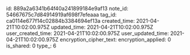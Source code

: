 id: 889a2a6341b64f40a241899184e9af13
note_id: 54667675c7d84914919af698f7efeaaa
tag_id: ca0114e677f14c02884b3384694ef13a
created_time: 2021-04-21T10:02:00.975Z
updated_time: 2021-04-21T10:02:00.975Z
user_created_time: 2021-04-21T10:02:00.975Z
user_updated_time: 2021-04-21T10:02:00.975Z
encryption_cipher_text: 
encryption_applied: 0
is_shared: 0
type_: 6